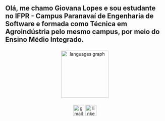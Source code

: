 <h2 align="left">Olá, me chamo Giovana Lopes e sou estudante no IFPR - Campus Paranavaí de Engenharia de Software e formada como Técnica em Agroindústria pelo mesmo campus, por meio do Ensino Médio Integrado.  </h2>

###

<div align="center">
  <img src="https://github-readme-stats.vercel.app/api/top-langs?username=Eberle-gio&locale=en&hide_title=false&layout=compact&card_width=320&langs_count=5&theme=dracula&hide_border=false" height="150" alt="languages graph"  />
</div>

###


###

<div align="center">
  <img src="https://img.shields.io/static/v1?message=Gmail&logo=gmail&label=&color=D14836&logoColor=white&labelColor=&style=for-the-badge" height="35" alt="gmail logo"  />
  <img src="https://img.shields.io/static/v1?message=LinkedIn&logo=linkedin&label=&color=0077B5&logoColor=white&labelColor=&style=for-the-badge" height="35" alt="linkedin logo"  />
</div>

###

<br clear="both">


